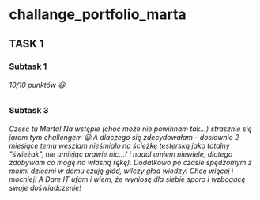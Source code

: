 # challange_portfolio_marta

## TASK 1
### Subtask 1
###### 10/10 punktów :smiley:
### Subtask 3
###### Cześć tu Marta! Na wstępie (choć może nie powinnam tak...) strasznie się jaram tym challengem :grinning:.A dlaczego się zdecydowałam - dosłownie 2 miesiące temu weszłam nieśmiało na ścieżkę testerską jako totalny "świeżak", nie umiejąc prawie nic...( i nadal umiem niewiele, dlatego zdobywam co mogę na własną rękę). Dodatkowo po czasie spędzomym z moimi dziećmi w domu czuję głód, wilczy głod wiedzy! Chcę więcej i mocniej! A Dare IT ufam i wiem, że wyniosę dla siebie sporo i wzbogacę swoje doświadczenie!
